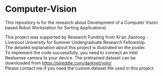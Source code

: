 # Computer-Vision
This repository is for the research about Development of a Computer Vision based Robot Workstation for Sorting Applications\

This project was supported by Research Funding from Xi'an Jiaotong - Liverpool University for Summer Undergraduate Research Fellowship.\
The detailed explanation about this project is illustrated on the poster.\
To implement the code successfully, you need to connect an Intel Realsense camera to your device. The pretrained dataset can be downloaded from https://pjreddie.com/darknet/yolo/ \
Please contact me if you need the custom dataset file used in this project.
